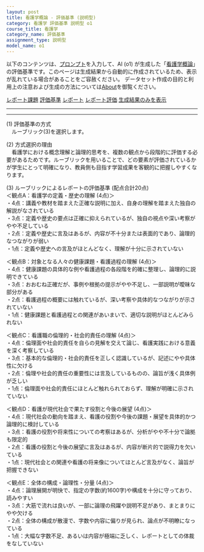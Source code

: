 ```yaml
---
layout: post
title: 看護学概論 - 評価基準 (説明型)
category: 看護学 評価基準 説明型 o1
course_title: 看護学
category_name: 評価基準
assignment_type: 説明型
model_name: o1
---
```


以下のコンテンツは、[プロンプト](https://github.com/takedatoshiyuki/synthetic_assignments/tree/main/generated/看護学/o1/prompt_評価基準-説明型.md)を入力して、AI (o1) が生成した「[看護学概論](/contents/看護学/)」の評価基準です。このページは生成結果から自動的に作成されているため、表示が乱れている場合があることをご容赦ください。
データセット作成の目的と利用上の注意および生成の方法については[About](/About)を御覧ください。

[レポート課題](../レポート課題-説明型)
[評価基準](../評価基準-説明型)
[レポート](../レポート-説明型)
[レポート評価](../レポート評価-説明型)
[生成結果のみを表示](https://github.com/takedatoshiyuki/synthetic_assignments/tree/main/generated/看護学/o1/評価基準-説明型.md)
  

***
***
  
(1) 評価基準の方式  
　ルーブリック(3)を選択します。

(2) 方式選択の理由  
　看護学における概念理解と論理的思考を、複数の観点から段階的に評価する必要があるためです。ルーブリックを用いることで、どの要素が評価されているかが学生にとって明確になり、教員側も目指す学習成果を客観的に把握しやすくなります。

(3) ルーブリックによるレポートの評価基準 (配点合計20点)  
＜観点A：看護学の定義・歴史の理解 (4点)＞  
・4点：講義や教材を踏まえた正確な説明に加え、自身の理解を踏まえた独自の解説がなされている  
・3点：定義や歴史の要点は正確に抑えられているが、独自の視点や深い考察がやや不足している  
・2点：定義や歴史に言及はあるが、内容が不十分または表面的であり、論理的なつながりが弱い  
・1点：定義や歴史への言及がほとんどなく、理解が十分に示されていない  

＜観点B：対象となる人々の健康課題・看護過程の理解 (4点)＞  
・4点：健康課題の具体的な例や看護過程の各段階を的確に整理し、論理的に説明できている  
・3点：おおむね正確だが、事例や根拠の提示がやや不足し、一部説明が曖昧な部分がある  
・2点：看護過程の概要には触れているが、深い考察や具体的なつながりが示されていない  
・1点：健康課題と看護過程との関連があいまいで、適切な説明がほとんどみられない  

＜観点C：看護職の倫理的・社会的責任の理解 (4点)＞  
・4点：倫理面や社会的責任を自らの見解を交えて論じ、看護実践における意義を深く考察している  
・3点：基本的な倫理的・社会的責任を正しく認識しているが、記述にやや具体性に欠ける  
・2点：倫理や社会的責任の重要性には言及しているものの、論旨が浅く具体例が乏しい  
・1点：倫理面や社会的責任にほとんど触れられておらず、理解が明確に示されていない  

＜観点D：看護が現代社会で果たす役割と今後の展望 (4点)＞  
・4点：現代社会の動向を踏まえ、看護の役割や今後の課題・展望を具体的かつ論理的に検討している  
・3点：看護の役割や将来性についての考察はあるが、分析がやや不十分で論拠も限定的  
・2点：看護の役割と今後の展望に言及はあるが、内容が断片的で説得力を欠いている  
・1点：現代社会との関連や看護の将来像についてほとんど言及がなく、論旨が把握できない  

＜観点E：全体の構成・論理性・分量 (4点)＞  
・4点：論理展開が明快で、指定の字数(約1600字)や構成を十分に守っており、読みやすい  
・3点：大筋で流れは良いが、一部に論理の飛躍や説明不足があり、まとまりにやや欠ける  
・2点：全体の構成が散漫で、字数や内容に偏りが見られ、論点が不明瞭になっている  
・1点：大幅な字数不足、あるいは内容が極端に乏しく、レポートとしての体裁をなしていない
